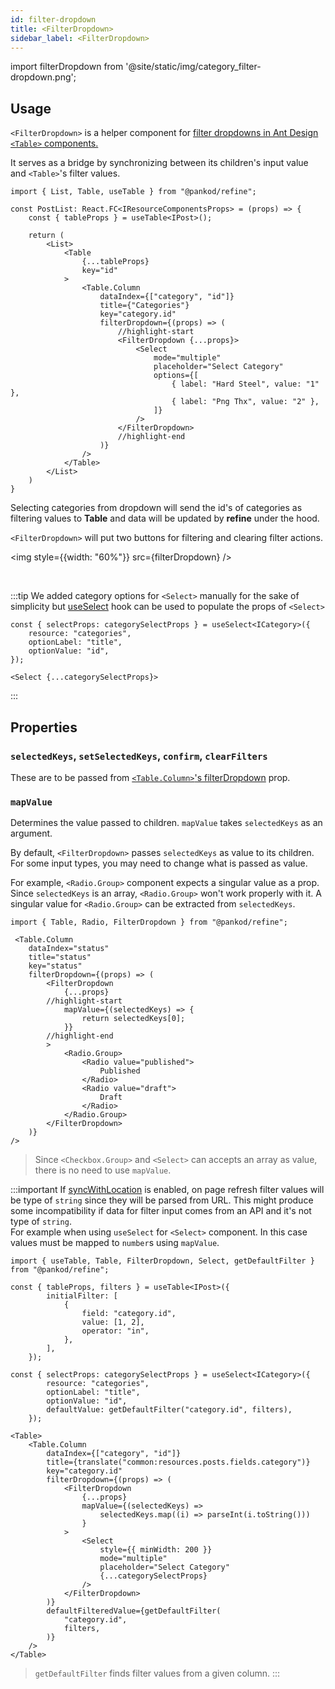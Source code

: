 ```yaml
---
id: filter-dropdown
title: <FilterDropdown>
sidebar_label: <FilterDropdown>
---
```


import filterDropdown from '@site/static/img/category_filter-dropdown.png';

## Usage

`<FilterDropdown>` is a helper component for [filter dropdowns in Ant Design `<Table>` components.](https://ant.design/components/table/#components-table-demo-custom-filter-panel)

It serves as a bridge by synchronizing between its children's input value and `<Table>`'s filter values.

```tsx title="components/pages/postList.tsx"
import { List, Table, useTable } from "@pankod/refine";

const PostList: React.FC<IResourceComponentsProps> = (props) => {
    const { tableProps } = useTable<IPost>();

    return (
        <List>
            <Table
                {...tableProps}
                key="id"
            >
                <Table.Column
                    dataIndex={["category", "id"]}
                    title={"Categories"}
                    key="category.id"
                    filterDropdown={(props) => (
                        //highlight-start
                        <FilterDropdown {...props}>
                            <Select
                                mode="multiple"
                                placeholder="Select Category"
                                options={[
                                    { label: "Hard Steel", value: "1" },
                                    { label: "Png Thx", value: "2" },
                                ]}
                            />
                        </FilterDropdown>
                        //highlight-end
                    )}
                />
            </Table>
        </List>
    )
}
```

Selecting categories from dropdown will send the id's of categories as filtering values to **Table** and data will be updated by **refine** under the hood.


`<FilterDropdown>` will put two buttons for filtering and clearing filter actions.

<div style={{textAlign: "center",  backgroundColor:"#efefef",  padding: "13px 10px 10px"}}>

<img style={{width: "60%"}} src={filterDropdown} />

</div>
<br/>

:::tip
We added category options for `<Select>` manually for the sake of simplicity but [useSelect](api-references/hooks/field/useSelect.md) hook can be used to populate the props of `<Select>`

```tsx
const { selectProps: categorySelectProps } = useSelect<ICategory>({
    resource: "categories",
    optionLabel: "title",
    optionValue: "id",
});

<Select {...categorySelectProps}>
```
:::


## Properties

### `selectedKeys`, `setSelectedKeys`, `confirm`, `clearFilters`

These are to be passed from [`<Table.Column>`'s filterDropdown](https://ant.design/components/table/#Column) prop.
 
 ### `mapValue`

Determines the value passed to children. `mapValue` takes `selectedKeys` as an argument.

By default, `<FilterDropdown>` passes `selectedKeys` as value to its children. For some input types, you may need to change what is passed as value.

For example, `<Radio.Group>` component expects a singular value as a prop. Since `selectedKeys` is an array, `<Radio.Group>` won't work properly with it. A singular value for `<Radio.Group>` can be extracted from `selectedKeys`.

```tsx 
import { Table, Radio, FilterDropdown } from "@pankod/refine";

 <Table.Column
    dataIndex="status"
    title="status"
    key="status"
    filterDropdown={(props) => (
        <FilterDropdown
            {...props}
        //highlight-start
            mapValue={(selectedKeys) => {
                return selectedKeys[0];
            }}
        //highlight-end
        >
            <Radio.Group>
                <Radio value="published">
                    Published
                </Radio>
                <Radio value="draft">
                    Draft
                </Radio>
            </Radio.Group>
        </FilterDropdown>
    )}
/>
```

> Since `<Checkbox.Group>` and `<Select>` can accepts an array as value, there is no need to use `mapValue`.

:::important
If [syncWithLocation](refine-config.md#syncwithlocation) is enabled, on page refresh filter values will be type of `string` since they will be parsed from URL. This might produce some incompatibility if data for filter input comes from an API and it's not type of `string`.  
For example when using `useSelect` for `<Select>` component. In this case values must be mapped to `number`s using `mapValue`.

```tsx
import { useTable, Table, FilterDropdown, Select, getDefaultFilter } from "@pankod/refine";

const { tableProps, filters } = useTable<IPost>({
        initialFilter: [
            {
                field: "category.id",
                value: [1, 2],
                operator: "in",
            },
        ],
    });

const { selectProps: categorySelectProps } = useSelect<ICategory>({
        resource: "categories",
        optionLabel: "title",
        optionValue: "id",
        defaultValue: getDefaultFilter("category.id", filters),
    });

<Table>
    <Table.Column
        dataIndex={["category", "id"]}
        title={translate("common:resources.posts.fields.category")}
        key="category.id"
        filterDropdown={(props) => (
            <FilterDropdown
                {...props}
                mapValue={(selectedKeys) =>
                    selectedKeys.map((i) => parseInt(i.toString()))
                }
            >
                <Select
                    style={{ minWidth: 200 }}
                    mode="multiple"
                    placeholder="Select Category"
                    {...categorySelectProps}
                />
            </FilterDropdown>
        )}
        defaultFilteredValue={getDefaultFilter(
            "category.id",
            filters,
        )}
    />
</Table>
```
> `getDefaultFilter` finds filter values from a given column.
:::